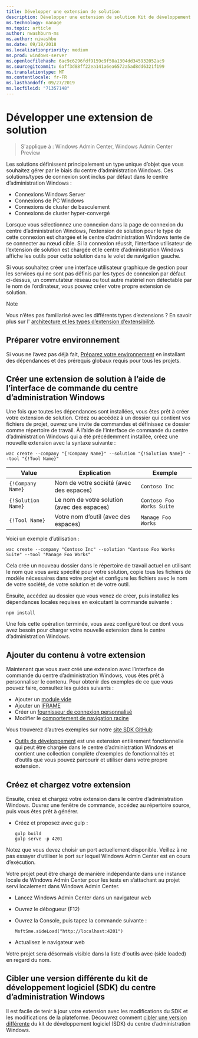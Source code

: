 ```yaml
---
title: Développer une extension de solution
description: Développer une extension de solution Kit de développement logiciel (SDK) du centre d’administration Windows (projet Honolulu)
ms.technology: manage
ms.topic: article
author: nwashburn-ms
ms.author: niwashbu
ms.date: 09/18/2018
ms.localizationpriority: medium
ms.prod: windows-server
ms.openlocfilehash: 6ac9c6296fdf9159c9f50a1304dd345932052ac9
ms.sourcegitcommit: 6aff3d88ff22ea141a6ea6572a5ad8dd6321f199
ms.translationtype: MT
ms.contentlocale: fr-FR
ms.lasthandoff: 09/27/2019
ms.locfileid: "71357148"
---
```

# <a name="develop-a-solution-extension"></a>Développer une extension de solution

>S'applique à : Windows Admin Center, Windows Admin Center Preview

Les solutions définissent principalement un type unique d’objet que vous souhaitez gérer par le biais du centre d’administration Windows.  Ces solutions/types de connexion sont inclus par défaut dans le centre d’administration Windows :

* Connexions Windows Server
* Connexions de PC Windows
* Connexions de cluster de basculement
* Connexions de cluster hyper-convergé

Lorsque vous sélectionnez une connexion dans la page de connexion du centre d’administration Windows, l’extension de solution pour le type de cette connexion est chargée et le centre d’administration Windows tente de se connecter au nœud cible. Si la connexion réussit, l’interface utilisateur de l’extension de solution est chargée et le centre d’administration Windows affiche les outils pour cette solution dans le volet de navigation gauche.

Si vous souhaitez créer une interface utilisateur graphique de gestion pour les services qui ne sont pas définis par les types de connexion par défaut ci-dessus, un commutateur réseau ou tout autre matériel non détectable par le nom de l’ordinateur, vous pouvez créer votre propre extension de solution.

> [!NOTE]
> Vous n’êtes pas familiarisé avec les différents types d’extensions ? En savoir plus sur l' [architecture et les types d’extension d’extensibilité](understand-extensions.md).

## <a name="prepare-your-environment"></a>Préparer votre environnement

Si vous ne l’avez pas déjà fait, [Préparez votre environnement](prepare-development-environment.md) en installant des dépendances et des prérequis globaux requis pour tous les projets.

## <a name="create-a-new-solution-extension-with-the-windows-admin-center-cli"></a>Créer une extension de solution à l’aide de l’interface de commande du centre d’administration Windows ##

Une fois que toutes les dépendances sont installées, vous êtes prêt à créer votre extension de solution.  Créez ou accédez à un dossier qui contient vos fichiers de projet, ouvrez une invite de commandes et définissez ce dossier comme répertoire de travail.  À l’aide de l’interface de commande du centre d’administration Windows qui a été précédemment installée, créez une nouvelle extension avec la syntaxe suivante :

```
wac create --company "{!Company Name}" --solution "{!Solution Name}" --tool "{!Tool Name}"
```

| Value | Explication | Exemple |
| ----- | ----------- | ------- |
| ```{!Company Name}``` | Nom de votre société (avec des espaces) | ```Contoso Inc``` |
| ```{!Solution Name}``` | Le nom de votre solution (avec des espaces) | ```Contoso Foo Works Suite``` |
| ```{!Tool Name}``` | Votre nom d’outil (avec des espaces) | ```Manage Foo Works``` |

Voici un exemple d’utilisation :

```
wac create --company "Contoso Inc" --solution "Contoso Foo Works Suite" --tool "Manage Foo Works"
```

Cela crée un nouveau dossier dans le répertoire de travail actuel en utilisant le nom que vous avez spécifié pour votre solution, copie tous les fichiers de modèle nécessaires dans votre projet et configure les fichiers avec le nom de votre société, de votre solution et de votre outil.  

Ensuite, accédez au dossier que vous venez de créer, puis installez les dépendances locales requises en exécutant la commande suivante :

```
npm install
```

Une fois cette opération terminée, vous avez configuré tout ce dont vous avez besoin pour charger votre nouvelle extension dans le centre d’administration Windows. 

## <a name="add-content-to-your-extension"></a>Ajouter du contenu à votre extension

Maintenant que vous avez créé une extension avec l’interface de commande du centre d’administration Windows, vous êtes prêt à personnaliser le contenu.  Pour obtenir des exemples de ce que vous pouvez faire, consultez les guides suivants :

- Ajouter un [module vide](guides/add-module.md)
- Ajouter un [IFRAME](guides/add-iframe.md)
- Créer un [fournisseur de connexion personnalisé](guides/create-connection-provider.md)
- Modifier le [comportement de navigation racine](guides/modify-root-navigation.md)
 
Vous trouverez d’autres exemples sur notre [site SDK GitHub](https://aka.ms/wacsdk):
-  [Outils de développement](https://github.com/Microsoft/windows-admin-center-sdk/tree/master/windows-admin-center-developer-tools) est une extension entièrement fonctionnelle qui peut être chargée dans le centre d’administration Windows et contient une collection complète d’exemples de fonctionnalités et d’outils que vous pouvez parcourir et utiliser dans votre propre extension.

## <a name="build-and-side-load-your-extension"></a>Créez et chargez votre extension

Ensuite, créez et chargez votre extension dans le centre d’administration Windows.  Ouvrez une fenêtre de commande, accédez au répertoire source, puis vous êtes prêt à générer.

* Créez et proposez avec gulp :

    ```
    gulp build
    gulp serve -p 4201
    ```

Notez que vous devez choisir un port actuellement disponible. Veillez à ne pas essayer d’utiliser le port sur lequel Windows Admin Center est en cours d’exécution.

Votre projet peut être chargé de manière indépendante dans une instance locale de Windows Admin Center pour les tests en s’attachant au projet servi localement dans Windows Admin Center.

* Lancez Windows Admin Center dans un navigateur web
* Ouvrez le débogueur (F12)
* Ouvrez la Console, puis tapez la commande suivante :

    ```
    MsftSme.sideLoad("http://localhost:4201")
    ```

*   Actualisez le navigateur web

Votre projet sera désormais visible dans la liste d'outils avec (side loaded) en regard du nom.

## <a name="target-a-different-version-of-the-windows-admin-center-sdk"></a>Cibler une version différente du kit de développement logiciel (SDK) du centre d’administration Windows

Il est facile de tenir à jour votre extension avec les modifications du SDK et les modifications de la plateforme.  Découvrez comment [cibler une version différente](target-sdk-version.md) du kit de développement logiciel (SDK) du centre d’administration Windows.